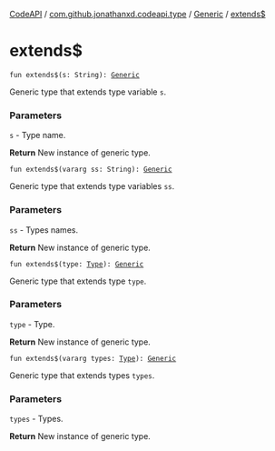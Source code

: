 [CodeAPI](../../index.md) / [com.github.jonathanxd.codeapi.type](../index.md) / [Generic](index.md) / [extends$](.)

# extends$

`fun extends$(s: String): `[`Generic`](index.md)

Generic type that extends type variable `s`.

### Parameters

`s` - Type name.

**Return**
New instance of generic type.

`fun extends$(vararg ss: String): `[`Generic`](index.md)

Generic type that extends type variables `ss`.

### Parameters

`ss` - Types names.

**Return**
New instance of generic type.

`fun extends$(type: `[`Type`](http://docs.oracle.com/javase/6/docs/api/java/lang/reflect/Type.html)`): `[`Generic`](index.md)

Generic type that extends type `type`.

### Parameters

`type` - Type.

**Return**
New instance of generic type.

`fun extends$(vararg types: `[`Type`](http://docs.oracle.com/javase/6/docs/api/java/lang/reflect/Type.html)`): `[`Generic`](index.md)

Generic type that extends types `types`.

### Parameters

`types` - Types.

**Return**
New instance of generic type.

